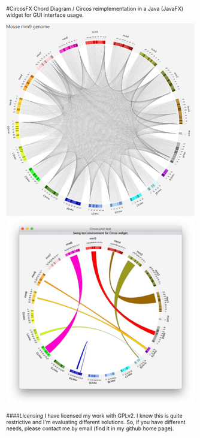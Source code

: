 #CircosFX
Chord Diagram / Circos reimplementation in a Java (JavaFX) widget for GUI interface usage.

![alt text](./demo/circos_links_mm9.png "Example chart")
![alt text](./demo/Intra_chromosomal_ribbons.png "Example chart")




####_Licensing_
I have licensed my work with GPLv2. I know this is quite restrictive and I'm evaluating different solutions. 
So, if you have different needs, please contact me by email (find it in my github home page).
